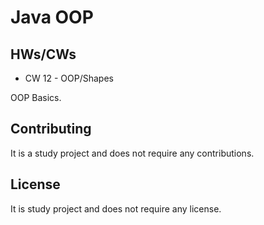 # Java OOP

## HWs/CWs

* CW 12 - OOP/Shapes

OOP Basics.

## Contributing

It is a study project and does not require any contributions.

## License

It is study project and does not require any license.
